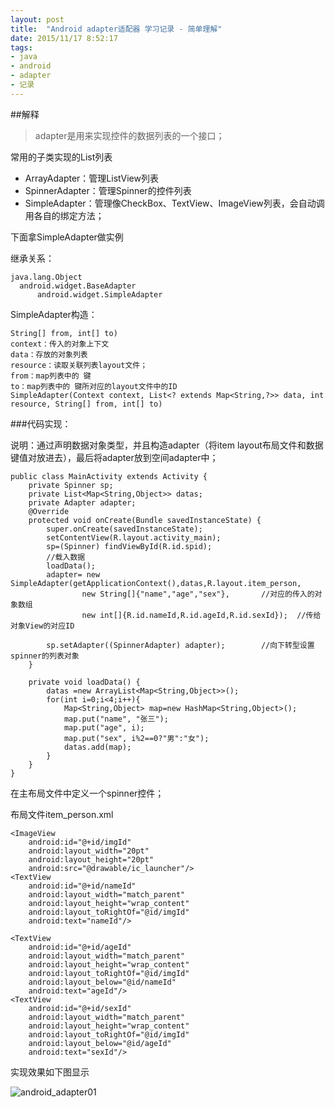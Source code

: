 ```yaml
---
layout: post
title:  "Android adapter适配器 学习记录 - 简单理解"
date: 2015/11/17 8:52:17  
tags:
- java 
- android
- adapter
- 记录
---
```


##解释

>adapter是用来实现控件的数据列表的一个接口；

常用的子类实现的List列表

- ArrayAdapter：管理ListView列表
- SpinnerAdapter：管理Spinner的控件列表
- SimpleAdapter：管理像CheckBox、TextView、ImageView列表，会自动调用各自的绑定方法；

下面拿SimpleAdapter做实例

继承关系：

	java.lang.Object
	  android.widget.BaseAdapter
	      android.widget.SimpleAdapter

SimpleAdapter构造：
	
	String[] from, int[] to) 
	context：传入的对象上下文
	data：存放的对象列表
	resource：读取关联列表layout文件；
	from：map列表中的 键
	to：map列表中的 键所对应的layout文件中的ID
	SimpleAdapter(Context context, List<? extends Map<String,?>> data, int resource, String[] from, int[] to) 


###代码实现：

说明：通过声明数据对象类型，并且构造adapter（将item layout布局文件和数据键值对放进去），最后将adapter放到空间adapter中；

	public class MainActivity extends Activity {
		private Spinner sp;
		private List<Map<String,Object>> datas;
		private Adapter adapter;
		@Override
		protected void onCreate(Bundle savedInstanceState) {
			super.onCreate(savedInstanceState);
			setContentView(R.layout.activity_main);
			sp=(Spinner) findViewById(R.id.spid);
			//载入数据
			loadData();
			adapter= new SimpleAdapter(getApplicationContext(),datas,R.layout.item_person, 
					new String[]{"name","age","sex"},		//对应的传入的对象数组
					new int[]{R.id.nameId,R.id.ageId,R.id.sexId});	//传给对象View的对应ID
			
			sp.setAdapter((SpinnerAdapter) adapter);		//向下转型设置spinner的列表对象
		}
		
		private void loadData() {
			datas =new ArrayList<Map<String,Object>>();
			for(int i=0;i<4;i++){
				Map<String,Object> map=new HashMap<String,Object>();
				map.put("name", "张三");
				map.put("age", i);
				map.put("sex", i%2==0?"男":"女");
				datas.add(map);
			}
		}
	}


在主布局文件中定义一个spinner控件；

布局文件item_person.xml
	
	<ImageView
        android:id="@+id/imgId"
        android:layout_width="20pt"
        android:layout_height="20pt"
        android:src="@drawable/ic_launcher"/>
	<TextView
	    android:id="@+id/nameId"
        android:layout_width="match_parent"
        android:layout_height="wrap_content"
        android:layout_toRightOf="@id/imgId"
        android:text="nameId"/>
	
	<TextView
	    android:id="@+id/ageId"
        android:layout_width="match_parent"
        android:layout_height="wrap_content"
        android:layout_toRightOf="@id/imgId"
        android:layout_below="@id/nameId"
        android:text="ageId"/>
	<TextView
	    android:id="@+id/sexId"
        android:layout_width="match_parent"
        android:layout_height="wrap_content"
        android:layout_toRightOf="@id/imgId"
        android:layout_below="@id/ageId"
        android:text="sexId"/>


实现效果如下图显示

![android_adapter01](http://i.imgur.com/r2SyxVx.png)